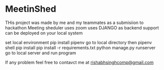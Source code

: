 # MeetinShed


THis project was made by me and my teammates as a submisiion to hackathon 
Meeting sheduler uses zoom
uses DJANGO as backend support 
can be deployed on your local system
  
  
 set local environment
 pip install pipenv
 go to local directory then
 pipenv shell
 pip install 
 pip install -r requirements.txt
 python manage.py runserver
 go to local server and run program
  
 If any problem feel free to contavct me at rishabhsinghcomp@gmail.com
